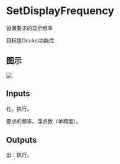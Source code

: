 # SetDisplayFrequency

设置要求的显示频率

目标是Oculus功能库

## 图示

![]($-20221218-20155412.png)

## Inputs

在。执行。

要求的频率。浮点数（单精度）。  

## Outputs

出：执行。
